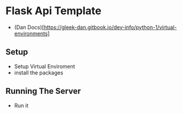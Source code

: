 # Flask Api Template
- (Dan Docs)[https://gleek-dan.gitbook.io/dev-info/python-1/virtual-environments]

## Setup
- Setup Virtual Enviroment
- install the packages

## Running The Server
- Run it